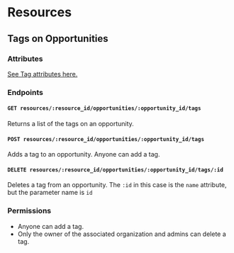 # Resources

## Tags on Opportunities

### Attributes

[See Tag attributes here.](/docs/resources/organizations/tags.md)

### Endpoints

#### `GET resources/:resource_id/opportunities/:opportunity_id/tags`

Returns a list of the tags on an opportunity.

#### `POST resources/:resource_id/opportunities/:opportunity_id/tags`

Adds a tag to an opportunity. Anyone can add a tag.

#### `DELETE resources/:resource_id/opportunities/:opportunity_id/tags/:id`

Deletes a tag from an opportunity. The `:id` in this case is the `name` attribute, but the parameter name is `id`

### Permissions

* Anyone can add a tag.
* Only the owner of the associated organization and admins can delete a tag.

